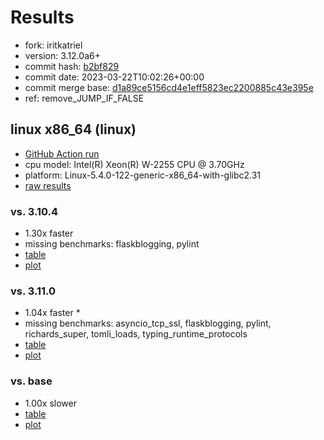 # Results

- fork: iritkatriel
- version: 3.12.0a6+
- commit hash: [b2bf829](https://github.com/iritkatriel/cpython/commit/b2bf829)
- commit date: 2023-03-22T10:02:26+00:00
- commit merge base: [d1a89ce5156cd4e1eff5823ec2200885c43e395e](https://github.com/iritkatriel/cpython/commit/d1a89ce5156cd4e1eff5823ec2200885c43e395e)
- ref: remove_JUMP_IF_FALSE

## linux x86_64 (linux)

- [GitHub Action run](https://github.com/faster-cpython/benchmarking/actions/runs/4488602926)
- cpu model: Intel(R) Xeon(R) W-2255 CPU @ 3.70GHz
- platform: Linux-5.4.0-122-generic-x86_64-with-glibc2.31
- [raw results](bm-20230322-linux-x86_64-iritkatriel-remove_JUMP_IF_FALSE-3.12.0a6%2B-b2bf829.json)

### vs. 3.10.4

- 1.30x faster
- missing benchmarks: flaskblogging, pylint
- [table](bm-20230322-linux-x86_64-iritkatriel-remove_JUMP_IF_FALSE-3.12.0a6%2B-b2bf829-vs-3.10.4.md)
- [plot](bm-20230322-linux-x86_64-iritkatriel-remove_JUMP_IF_FALSE-3.12.0a6%2B-b2bf829-vs-3.10.4.png)

### vs. 3.11.0

- 1.04x faster \*
- missing benchmarks: asyncio_tcp_ssl, flaskblogging, pylint, richards_super, tomli_loads, typing_runtime_protocols
- [table](bm-20230322-linux-x86_64-iritkatriel-remove_JUMP_IF_FALSE-3.12.0a6%2B-b2bf829-vs-3.11.0.md)
- [plot](bm-20230322-linux-x86_64-iritkatriel-remove_JUMP_IF_FALSE-3.12.0a6%2B-b2bf829-vs-3.11.0.png)

### vs. base

- 1.00x slower
- [table](bm-20230322-linux-x86_64-iritkatriel-remove_JUMP_IF_FALSE-3.12.0a6%2B-b2bf829-vs-base.md)
- [plot](bm-20230322-linux-x86_64-iritkatriel-remove_JUMP_IF_FALSE-3.12.0a6%2B-b2bf829-vs-base.png)

